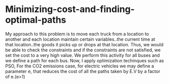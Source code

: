 # Minimizing-cost-and-finding-optimal-paths
My approach to this problem is to move each truck from a location to another and each location maintain certain variables..the current time at that location..the goods it picks up or drops at that location. Thus, we would be able to check the constraints and if the constraints are not satisfied, we set the cost to a very high value. We perform this activity for all buses and we define a path for each bus. Now, I apply optimization techinques such as PSO, 
For the CO2 emissions case, for electric vehicles we may define a parameter e, that reduces the cost of all the paths taken by E.V by a factor of e.(e>1) 
